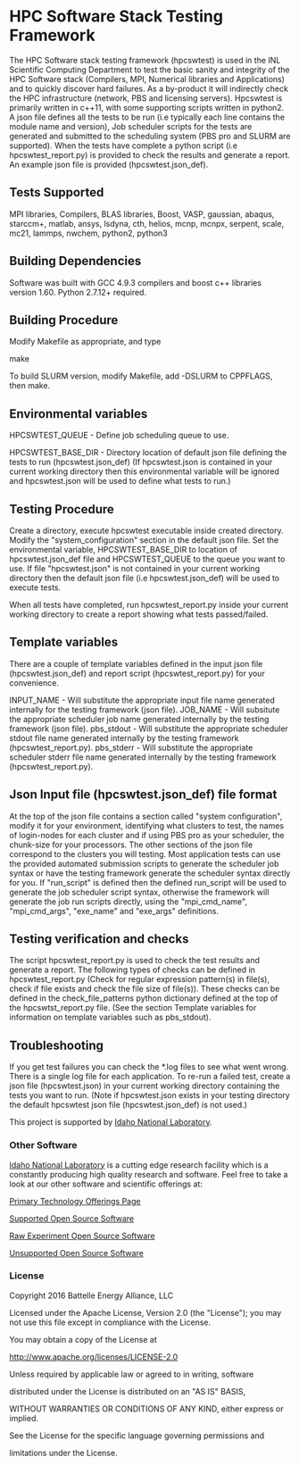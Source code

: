 # HPC Software Stack Testing Framework

The HPC Software stack testing framework (hpcswtest) is used in the INL Scientific Computing Department to test the basic sanity and integrity of the HPC Software stack (Compilers, MPI, Numerical libraries and Applications) and to quickly discover hard failures. As a by-product it will indirectly check the HPC infrastructure (network, PBS and licensing servers). Hpcswtest is primarily written in c++11, with some supporting scripts written in python2. A json file defines all the tests to be run (i.e typically each line contains the module name and version), Job scheduler scripts for the tests are generated and submitted to the scheduling system (PBS pro and SLURM are supported). When the tests have complete a python script (i.e hpcswtest_report.py) is provided to check the results and generate a report.
An example json file is provided (hpcswtest.json_def).


Tests Supported
---------------
MPI libraries, Compilers, BLAS libraries, Boost, VASP, gaussian, abaqus, starccm+, matlab, ansys, lsdyna, cth, helios, mcnp, mcnpx, serpent, scale, mc21, lammps, nwchem, python2, python3


Building Dependencies
---------------------
Software was built with GCC 4.9.3 compilers and boost c++ libraries version 1.60. Python 2.7.12+ required.


Building Procedure
------------------
Modify Makefile as appropriate, and type

make

To build SLURM version, modify Makefile, add -DSLURM to CPPFLAGS, then make.


Environmental variables
-----------------------
HPCSWTEST_QUEUE - Define job scheduling queue to use.

HPCSWTEST_BASE_DIR - Directory location of default json file defining the tests to run (hpcswtest.json_def) (If hpcswtest.json is
contained in your current working directory then this environmental variable will be ignored and hpcswtest.json will be used to define what tests to run.)


Testing Procedure
----------------
Create a directory, execute hpcswtest executable inside created directory. Modify the "system_configuration" section in the default json file. Set the environmental variable, HPCSWTEST_BASE_DIR to location of hpcswtest.json_def file and HPCSWTEST_QUEUE to the queue you want to use.
If file "hpcswtest.json" is not contained in your current working directory then the default json file (i.e hpcswtest.json_def) will be used to execute tests.

When all tests have completed, run hpcswtest_report.py inside your current working directory to create a report showing what tests passed/failed.


Template variables
------------------
There are a couple of template variables defined in the input json file (hpcswtest.json_def) and report script (hpcswtest_report.py) for your convenience.

INPUT_NAME - Will substitute the appropriate input file name generated internally for the testing framework (json file).
JOB_NAME - Will subsitute the appropriate scheduler job name generated internally by the testing framework (json file).
pbs_stdout - Will substitute the appropriate scheduler stdout file name generated internally by the testing framework (hpcswtest_report.py).
pbs_stderr - Will substitute the appropriate scheduler stderr file name generated internally by the testing framework (hpcswtest_report.py).


Json Input file (hpcswtest.json_def) file format
------------------------------------------------
At the top of the json file contains a section called "system configuration", modify it for your environment, identifying 
what clusters to test, the names of login-nodes for each cluster and if using PBS pro as your scheduler, the chunk-size for
your processors. The other sections of the json file correspond to the clusters you will testing.
Most application tests can use the provided automated submission scripts to generate the scheduler job syntax or have the testing framework generate the scheduler syntax directly for you. If "run_script" is defined then the defined run_script will be used to generate the job scheduler script syntax, otherwise the framework will generate the job run scripts directly, using the "mpi_cmd_name", "mpi_cmd_args", "exe_name" and "exe_args" definitions.


Testing verification and checks
-------------------------------
The script hpcswtest_report.py is used to check the test results and generate a report. The following types of checks can be defined in hpcswtest_report.py (Check for regular expression pattern(s) in file(s), check if file exists and check the file size of file(s)). These checks can be defined in the check_file_patterns python dictionary defined at the top of the hpcswtst_report.py file. (See the section Template variables for information on template variables such as pbs_stdout).


Troubleshooting
---------------
If you get test failures you can check the *.log files to see what went wrong. There is a single log file for each application.
To re-run a failed test, create a json file (hpcswtest.json) in your current working directory containing the tests you want to run. (Note if hpcswtest.json exists in your testing directory the default hpcswtest json file (hpcswtest.json_def) is not used.)


This project is supported by [Idaho National Laboratory](https://www.inl.gov/).



### Other Software


[Idaho National Laboratory](https://www.inl.gov/) is a cutting edge research facility which is a constantly producing high quality research and software. Feel free to take a look at our other software and scientific offerings at:



[Primary Technology Offerings Page](https://www.inl.gov/inl-initiatives/technology-deployment)



[Supported Open Source Software](https://github.com/idaholab)



[Raw Experiment Open Source Software](https://github.com/IdahoLabResearch)



[Unsupported Open Source Software](https://github.com/IdahoLabCuttingBoard)



### License



Copyright 2016 Battelle Energy Alliance, LLC



Licensed under the Apache License, Version 2.0 (the "License");
you may not use this file except in compliance with the License.

You may obtain a copy of the License at



  http://www.apache.org/licenses/LICENSE-2.0



Unless required by applicable law or agreed to in writing, software

distributed under the License is distributed on an "AS IS" BASIS,

WITHOUT WARRANTIES OR CONDITIONS OF ANY KIND, either express or implied.

See the License for the specific language governing permissions and

limitations under the License.
